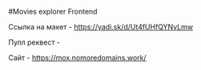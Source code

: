 #Movies explorer Frontend

Ссылка на макет - https://yadi.sk/d/Ut4fUHfQYNvLmw

Пулл реквест - 

Сайт - https://mox.nomoredomains.work/